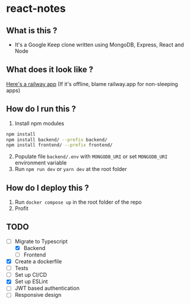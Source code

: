 # react-notes

## What is this ?

- It's a Google Keep clone written using MongoDB, Express, React and Node

## What does it look like ?

[Here's a railway app](https://react-notes-production.up.railway.app/) (If it's offline, blame railway.app for non-sleeping apps)

## How do I run this ?

1. Install npm modules

```bash
npm install
npm install backend/ --prefix backend/
npm install frontend/ --prefix frontend/
```

2. Populate file `backend/.env` with `MONGODB_URI` or set `MONGODB_URI` environment variable
3. Run `npm run dev` or `yarn dev` at the root folder

## How do I deploy this ?

1. Run `docker compose up` in the root folder of the repo
2. Profit

## TODO

- [ ] Migrate to Typescript
  - [x] Backend
  - [ ] Frontend
- [x] Create a dockerfile
- [ ] Tests
- [ ] Set up CI/CD
- [x] Set up ESLint
- [ ] JWT based authentication
- [ ] Responsive design
